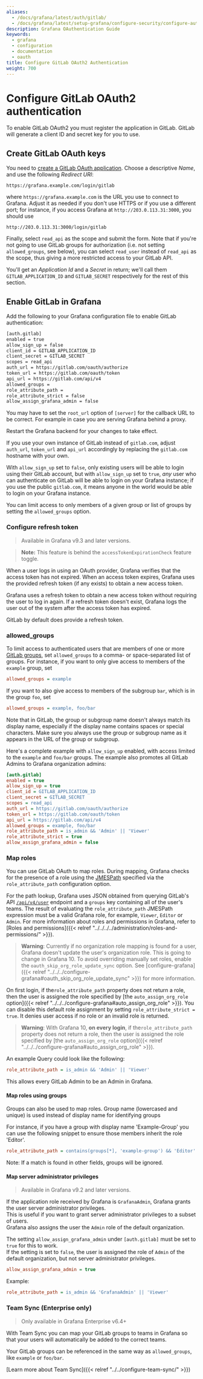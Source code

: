 ```yaml
---
aliases:
  - /docs/grafana/latest/auth/gitlab/
  - /docs/grafana/latest/setup-grafana/configure-security/configure-authentication/gitlab/
description: Grafana OAuthentication Guide
keywords:
  - grafana
  - configuration
  - documentation
  - oauth
title: Configure GitLab OAuth2 Authentication
weight: 700
---
```


# Configure GitLab OAuth2 authentication

To enable GitLab OAuth2 you must register the application in GitLab. GitLab will generate a client ID and secret key for you to use.

## Create GitLab OAuth keys

You need to [create a GitLab OAuth application](https://docs.gitlab.com/ce/integration/oauth_provider.html).
Choose a descriptive _Name_, and use the following _Redirect URI_:

```
https://grafana.example.com/login/gitlab
```

where `https://grafana.example.com` is the URL you use to connect to Grafana.
Adjust it as needed if you don't use HTTPS or if you use a different port; for
instance, if you access Grafana at `http://203.0.113.31:3000`, you should use

```
http://203.0.113.31:3000/login/gitlab
```

Finally, select `read_api` as the scope and submit the form. Note that if you're
not going to use GitLab groups for authorization (i.e. not setting
`allowed_groups`, see below), you can select `read_user` instead of `read_api` as
the scope, thus giving a more restricted access to your GitLab API.

You'll get an _Application Id_ and a _Secret_ in return; we'll call them
`GITLAB_APPLICATION_ID` and `GITLAB_SECRET` respectively for the rest of this
section.

## Enable GitLab in Grafana

Add the following to your Grafana configuration file to enable GitLab
authentication:

```bash
[auth.gitlab]
enabled = true
allow_sign_up = false
client_id = GITLAB_APPLICATION_ID
client_secret = GITLAB_SECRET
scopes = read_api
auth_url = https://gitlab.com/oauth/authorize
token_url = https://gitlab.com/oauth/token
api_url = https://gitlab.com/api/v4
allowed_groups =
role_attribute_path =
role_attribute_strict = false
allow_assign_grafana_admin = false
```

You may have to set the `root_url` option of `[server]` for the callback URL to be
correct. For example in case you are serving Grafana behind a proxy.

Restart the Grafana backend for your changes to take effect.

If you use your own instance of GitLab instead of `gitlab.com`, adjust
`auth_url`, `token_url` and `api_url` accordingly by replacing the `gitlab.com`
hostname with your own.

With `allow_sign_up` set to `false`, only existing users will be able to login
using their GitLab account, but with `allow_sign_up` set to `true`, _any_ user
who can authenticate on GitLab will be able to login on your Grafana instance;
if you use the public `gitlab.com`, it means anyone in the world would be able
to login on your Grafana instance.

You can limit access to only members of a given group or list of
groups by setting the `allowed_groups` option.

### Configure refresh token

> Available in Grafana v9.3 and later versions.

> **Note:** This feature is behind the `accessTokenExpirationCheck` feature toggle.

When a user logs in using an OAuth provider, Grafana verifies that the access token has not expired. When an access token expires, Grafana uses the provided refresh token (if any exists) to obtain a new access token.

Grafana uses a refresh token to obtain a new access token without requiring the user to log in again. If a refresh token doesn't exist, Grafana logs the user out of the system after the access token has expired.

GitLab by default does provide a refresh token.

### allowed_groups

To limit access to authenticated users that are members of one or more [GitLab
groups](https://docs.gitlab.com/ce/user/group/index.html), set `allowed_groups`
to a comma- or space-separated list of groups. For instance, if you want to
only give access to members of the `example` group, set

```ini
allowed_groups = example
```

If you want to also give access to members of the subgroup `bar`, which is in
the group `foo`, set

```ini
allowed_groups = example, foo/bar
```

Note that in GitLab, the group or subgroup name doesn't always match its
display name, especially if the display name contains spaces or special
characters. Make sure you always use the group or subgroup name as it appears
in the URL of the group or subgroup.

Here's a complete example with `allow_sign_up` enabled, with access limited to
the `example` and `foo/bar` groups. The example also promotes all GitLab Admins to Grafana organization admins:

```ini
[auth.gitlab]
enabled = true
allow_sign_up = true
client_id = GITLAB_APPLICATION_ID
client_secret = GITLAB_SECRET
scopes = read_api
auth_url = https://gitlab.com/oauth/authorize
token_url = https://gitlab.com/oauth/token
api_url = https://gitlab.com/api/v4
allowed_groups = example, foo/bar
role_attribute_path = is_admin && 'Admin' || 'Viewer'
role_attribute_strict = true
allow_assign_grafana_admin = false
```

### Map roles

You can use GitLab OAuth to map roles. During mapping, Grafana checks for the presence of a role using the [JMESPath](http://jmespath.org/examples.html) specified via the `role_attribute_path` configuration option.

For the path lookup, Grafana uses JSON obtained from querying GitLab's API [`/api/v4/user`](https://docs.gitlab.com/ee/api/users.html#list-current-user-for-normal-users) endpoint and a `groups` key containing all of the user's teams. The result of evaluating the `role_attribute_path` JMESPath expression must be a valid Grafana role, for example, `Viewer`, `Editor` or `Admin`. For more information about roles and permissions in Grafana, refer to [Roles and permissions]({{< relref "../../../../administration/roles-and-permissions/" >}}).

> **Warning**: Currently if no organization role mapping is found for a user, Grafana doesn't
> update the user's organization role. This is going to change in Grafana 10. To avoid overriding manually set roles,
> enable the `oauth_skip_org_role_update_sync` option.
> See [configure-grafana]({{< relref "../../../configure-grafana#oauth_skip_org_role_update_sync" >}}) for more information.

On first login, if the`role_attribute_path` property does not return a role, then the user is assigned the role
specified by [the `auto_assign_org_role` option]({{< relref "../../../configure-grafana#auto_assign_org_role" >}}).
You can disable this default role assignment by setting `role_attribute_strict = true`.
It denies user access if no role or an invalid role is returned.

> **Warning**: With Grafana 10, **on every login**, if the`role_attribute_path` property does not return a role,
> then the user is assigned the role specified by
> [the `auto_assign_org_role` option]({{< relref "../../../configure-grafana#auto_assign_org_role" >}}).

An example Query could look like the following:

```ini
role_attribute_path = is_admin && 'Admin' || 'Viewer'
```

This allows every GitLab Admin to be an Admin in Grafana.

#### Map roles using groups

Groups can also be used to map roles. Group name (lowercased and unique) is used instead of display name for identifying groups

For instance, if you have a group with display name 'Example-Group' you can use the following snippet to
ensure those members inherit the role 'Editor'.

```ini
role_attribute_path = contains(groups[*], 'example-group') && 'Editor' || 'Viewer'
```

Note: If a match is found in other fields, groups will be ignored.

#### Map server administrator privileges

> Available in Grafana v9.2 and later versions.

If the application role received by Grafana is `GrafanaAdmin`, Grafana grants the user server administrator privileges.  
This is useful if you want to grant server administrator privileges to a subset of users.  
Grafana also assigns the user the `Admin` role of the default organization.

The setting `allow_assign_grafana_admin` under `[auth.gitlab]` must be set to `true` for this to work.  
If the setting is set to `false`, the user is assigned the role of `Admin` of the default organization, but not server administrator privileges.

```ini
allow_assign_grafana_admin = true
```

Example:

```ini
role_attribute_path = is_admin && 'GrafanaAdmin' || 'Viewer'
```

### Team Sync (Enterprise only)

> Only available in Grafana Enterprise v6.4+

With Team Sync you can map your GitLab groups to teams in Grafana so that your users will automatically be added to
the correct teams.

Your GitLab groups can be referenced in the same way as `allowed_groups`, like `example` or `foo/bar`.

[Learn more about Team Sync]({{< relref "../../configure-team-sync/" >}})

